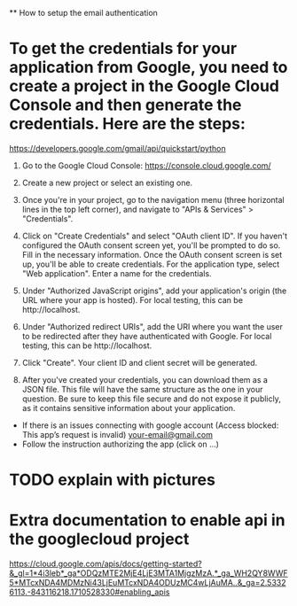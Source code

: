 
** How to setup the email authentication

# To get the credentials for your application from Google, you need to create a project in the Google Cloud Console and then generate the credentials. Here are the steps:

https://developers.google.com/gmail/api/quickstart/python

1) Go to the Google Cloud Console: https://console.cloud.google.com/

2) Create a new project or select an existing one.

3) Once you're in your project, go to the navigation menu (three horizontal lines in the top left corner), and navigate to "APIs & Services" > "Credentials".

4) Click on "Create Credentials" and select "OAuth client ID".
If you haven't configured the OAuth consent screen yet, you'll be prompted to do so. Fill in the necessary information.
Once the OAuth consent screen is set up, you'll be able to create credentials. For the application type, select "Web application".
Enter a name for the credentials.

5) Under "Authorized JavaScript origins", add your application's origin (the URL where your app is hosted). 
For local testing, this can be http://localhost.

6) Under "Authorized redirect URIs", add the URI where you want the user to be redirected after they have authenticated with Google. 
For local testing, this can be http://localhost.

7) Click "Create". Your client ID and client secret will be generated.

8) After you've created your credentials, you can download them as a JSON file. 
This file will have the same structure as the one in your question. 
Be sure to keep this file secure and do not expose it publicly, as it contains sensitive information about your application.

- If there is an issues connecting with google account (Access blocked: This app’s request is invalid) your-email@gmail.com
- Follow the instruction authorizing the app (click on ...)
# TODO explain with pictures

# Extra documentation to enable api in the googlecloud project
https://cloud.google.com/apis/docs/getting-started?&_gl=1*4i3leb*_ga*ODQzMTE2MjE4LjE3MTA1MjgzMzA.*_ga_WH2QY8WWF5*MTcxNDA4MDMzNi43LjEuMTcxNDA4ODUzMC4wLjAuMA..&_ga=2.53326113.-843116218.1710528330#enabling_apis


